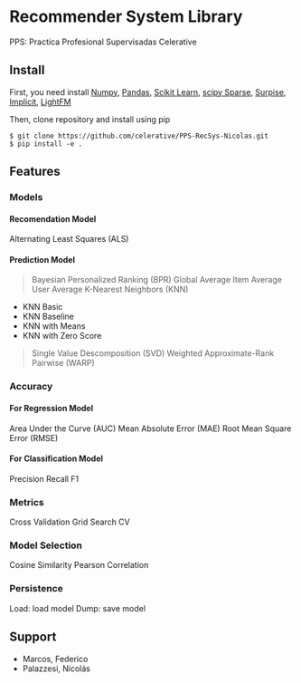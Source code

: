 # Recommender System Library
PPS: Practica Profesional Supervisadas
Celerative

## Install
First, you need install [Numpy](https://www.numpy.org/), [Pandas](https://pandas.pydata.org/), [Scikit Learn](https://scikit-learn.org/stable/), [scipy Sparse](https://pypi.org/project/sparse/0.1.1/), [Surpise](http://surpriselib.com/), [Implicit](https://github.com/benfred/implicit), [LightFM](https://github.com/lyst/lightfm)

Then, clone repository and install using pip
```
$ git clone https://github.com/celerative/PPS-RecSys-Nicolas.git
$ pip install -e .
```

## Features

### Models
#### Recomendation Model
Alternating Least Squares (ALS)
#### Prediction Model
>Bayesian Personalized Ranking (BPR)
>Global Average
>Item Average
>User Average
>K-Nearest Neighbors (KNN)
* KNN Basic
* KNN Baseline
* KNN with Means
* KNN with Zero Score
>Single Value Descomposition (SVD)
>Weighted Approximate-Rank Pairwise (WARP)

### Accuracy
#### For Regression Model
Area Under the Curve (AUC)
Mean Absolute Error (MAE)
Root Mean Square Error (RMSE)
#### For Classification Model
Precision
Recall
F1

### Metrics
Cross Validation
Grid Search CV

### Model Selection
Cosine Similarity
Pearson Correlation

### Persistence
Load: load model
Dump: save model

## Support
- Marcos, Federico
- Palazzesi, Nicolás